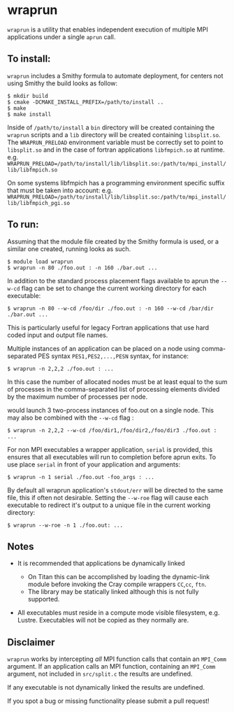 # wraprun
`wraprun` is a utility that enables independent execution of multiple MPI applications under a single `aprun` call.

## To install:
`wraprun` includes a Smithy formula to automate deployment, for centers not using Smithy the build looks as follow:

```
$ mkdir build
$ cmake -DCMAKE_INSTALL_PREFIX=/path/to/install ..
$ make
$ make install
```
Inside of `/path/to/install` a `bin` directory will be created containing the `wraprun` scripts and a `lib` directory will be created containing `libsplit.so`. The `WRAPRUN_PRELOAD` environment variable must be correctly set to point to `libsplit.so` and in the case of fortran applications `libfmpich.so` at runtime.
e.g. `WRAPRUN_PRELOAD=/path/to/install/lib/libsplit.so:/path/to/mpi_install/lib/libfmpich.so`

On some systems libfmpich has a programming environment specific suffix that must be taken into account:
e.g. `WRAPRUN_PRELOAD=/path/to/install/lib/libsplit.so:/path/to/mpi_install/lib/libfmpich_pgi.so`

## To run:
Assuming that the module file created by the Smithy formula is used, or a similar one created, running looks as such.

```
$ module load wraprun
$ wraprun -n 80 ./foo.out : -n 160 ./bar.out ...
```

In addition to the standard process placement flags available to aprun the `--w-cd` flag can be set to change the current working directory for each executable:
```
$ wraprun -n 80 --w-cd /foo/dir ./foo.out : -n 160 --w-cd /bar/dir ./bar.out ...
```
This is particularly useful for legacy Fortran applications that use hard coded input and output file names.

Multiple instances of an application can be placed on a node using
comma-separated PES syntax `PES1,PES2,...,PESN` syntax, for instance:
```
$ wraprun -n 2,2,2 ./foo.out : ...
```
In this case the number of allocated nodes must be at least equal to the sum of processes in the comma-separated list of processing elements divided by the maximum number of processes per node.

would launch 3 two-process instances of foo.out on a single node. This may also be combined with the `--w-cd` flag :
```
$ wraprun -n 2,2,2 --w-cd /foo/dir1,/foo/dir2,/foo/dir3 ./foo.out : ...
```

For non MPI executables a wrapper application, `serial` is provided, this ensures that all executables will run to completion before aprun exits. To use place `serial` in front of your application and arguments:
```
$ wraprun -n 1 serial ./foo.out -foo_args : ...
```

By default all wraprun application's `stdout/err` will be directed to the same file, this if often not desirable. Setting the `--w-roe` flag will cause each executable to redirect it's output to a unique file in the current working directory:
```
$ wraprun --w-roe -n 1 ./foo.out: ...
```

## Notes
* It is recommended that applications be dynamically linked
	* On Titan this can be accomplished by loading the dynamic-link module before invoking the Cray compile wrappers `CC`,`cc`, `ftn`.
  * The library may be statically linked although this is not fully supported.

* All executables must reside in a compute mode visible filesystem, e.g. Lustre. Executables will not be copied as they normally are.


## Disclaimer
`wraprun` works by intercepting <i>all</i> MPI function calls that contain an `MPI_Comm` argument. If an application calls an MPI function, containing an `MPI_Comm` argument, not included in `src/split.c` the results are undefined.

If any executable is not dynamically linked the results are undefined.

If you spot a bug or missing functionality please submit a pull request!
